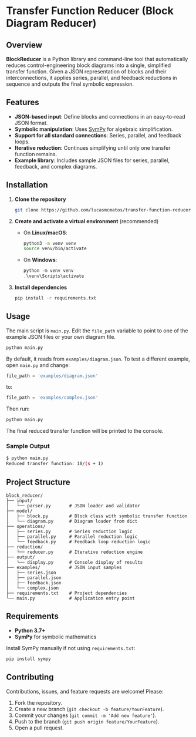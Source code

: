 # Transfer Function Reducer (Block Diagram Reducer)

## Overview

**BlockReducer** is a Python library and command-line tool that automatically reduces control-engineering block diagrams into a single, simplified transfer function. Given a JSON representation of blocks and their interconnections, it applies series, parallel, and feedback reductions in sequence and outputs the final symbolic expression.

## Features

* **JSON-based input**: Define blocks and connections in an easy-to-read JSON format.
* **Symbolic manipulation**: Uses [SymPy](https://www.sympy.org/) for algebraic simplification.
* **Support for all standard connections**: Series, parallel, and feedback loops.
* **Iterative reduction**: Continues simplifying until only one transfer function remains.
* **Example library**: Includes sample JSON files for series, parallel, feedback, and complex diagrams.

## Installation

1. **Clone the repository**

   ```bash
   git clone https://github.com/lucasmcmatos/transfer-function-reducer.git
   ```
2. **Create and activate a virtual environment** (recommended)

   * On **Linux/macOS**:

     ```bash
     python3 -m venv venv
     source venv/bin/activate
     ```
   * On **Windows**:

     ```powershell
     python -m venv venv
     .\venv\Scripts\activate
     ```
3. **Install dependencies**

   ```bash
   pip install -r requirements.txt
   ```

## Usage

The main script is `main.py`. Edit the `file_path` variable to point to one of the example JSON files or your own diagram file.

```bash
python main.py
```

By default, it reads from `examples/diagram.json`. To test a different example, open `main.py` and change:

```python
file_path = 'examples/diagram.json'
```

to:

```python
file_path = 'examples/complex.json'
```

Then run:

```bash
python main.py
```

The final reduced transfer function will be printed to the console.

### Sample Output

```bash
$ python main.py
Reduced transfer function: 10/(s + 1)
```

## Project Structure

```plaintext
block_reducer/
├── input/
│   └── parser.py       # JSON loader and validator
├── model/
│   ├── block.py        # Block class with symbolic transfer function
│   └── diagram.py      # Diagram loader from dict
├── operations/
│   ├── series.py       # Series reduction logic
│   ├── parallel.py     # Parallel reduction logic
│   └── feedback.py     # Feedback loop reduction logic
├── reduction/
│   └── reducer.py      # Iterative reduction engine
├── output/
│   └── display.py      # Console display of results
├── examples/           # JSON input samples
│   ├── series.json
│   ├── parallel.json
│   ├── feedback.json
│   └── complex.json
├── requirements.txt    # Project dependencies
└── main.py             # Application entry point
```

## Requirements

* **Python 3.7+**
* **SymPy** for symbolic mathematics

Install SymPy manually if not using `requirements.txt`:

```bash
pip install sympy
```

## Contributing

Contributions, issues, and feature requests are welcome! Please:

1. Fork the repository.
2. Create a new branch (`git checkout -b feature/YourFeature`).
3. Commit your changes (`git commit -m 'Add new feature'`).
4. Push to the branch (`git push origin feature/YourFeature`).
5. Open a pull request.

